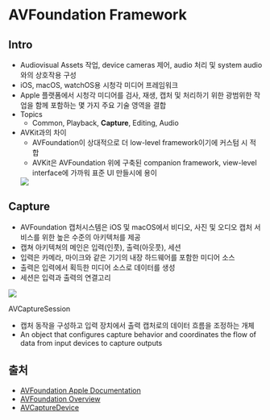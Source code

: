# AVFoundation Framework

## Intro
- Audiovisual Assets 작업, device cameras 제어, audio 처리 및 system audio와의 상호작용 구성
- iOS, macOS, watchOS용 시청각 미디어 프레임워크
- Apple 플랫폼에서 시청각 미디어를 검사, 재생, 캡처 및 처리하기 위한 광범위한 작업을 함께 포함하는 몇 가지 주요 기술 영역을 결합
- Topics
    - Common, Playback, **Capture**, Editing, Audio
- AVKit과의 차이
    - AVFoundation이 상대적으로 더 low-level framework이기에 커스텀 시 적합
    - AVKit은 AVFoundation 위에 구축된 companion framework, view-level interface에 가까워 표준 UI 만들시에 용이
    <img src="https://user-images.githubusercontent.com/38341386/214844072-2127e223-7a3c-4689-ba13-49a54a25746a.png">

## Capture
- AVFoundation 캡처시스템은 iOS 및 macOS에서 비디오, 사진 및 오디오 캡처 서비스를 위한 높은 수준의 아키텍처를 제공
- 캡쳐 아키텍쳐의 메인은 입력(인풋), 출력(아웃풋), 세션
- 입력은 카메라, 마이크와 같은 기기의 내장 하드웨어를 포함한 미디어 소스
- 출력은 입력에서 획득한 미디어 소스로 데이터를 생성
- 세션은 입력과 출력의 연결고리
<img src="https://user-images.githubusercontent.com/38341386/214845700-e3a19280-7ef7-4656-9843-85b9af24aa14.png">

AVCaptureSession
- 캡처 동작을 구성하고 입력 장치에서 출력 캡처로의 데이터 흐름을 조정하는 개체
- An object that configures capture behavior and coordinates the flow of data from input devices to capture outputs


## 출처
- [AVFoundation Apple Documentation](https://developer.apple.com/documentation/avfoundation)
- [AVFoundation Overview](https://developer.apple.com/av-foundation/)
- [AVCaptureDevice](https://developer.apple.com/documentation/avfoundation/avcapturedevice)
